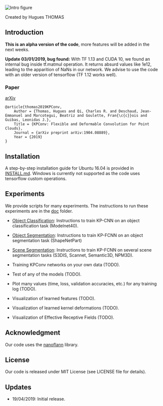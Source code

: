 
![Intro figure](https://github.com/HuguesTHOMAS/KPConv/blob/master/doc/Github_intro.png)

Created by Hugues THOMAS

## Introduction

**This is an alpha version of the code**, more features will be added in the next weeks.

**Update 03/01/2019, bug found:** With TF 1.13 and CUDA 10, we found an internal bug inside tf.matmul operation. It 
returns absurd values like 1e12, leading to the apparition of NaNs in our network. We advise to use the code with an
older version of tensorflow (TF 1.12 works well).

### Paper

[arXiv](https://arxiv.org/abs/1904.08889)
```
@article{thomas2019KPConv,
    Author = {Thomas, Hugues and Qi, Charles R. and Deschaud, Jean-Emmanuel and Marcotegui, Beatriz and Goulette, Fran{\c{c}}ois and Guibas, Leonidas J.},
    Title = {KPConv: Flexible and Deformable Convolution for Point Clouds},
    Journal = {arXiv preprint arXiv:1904.08889},
    Year = {2019}
}
```

## Installation

A step-by-step installation guide for Ubuntu 16.04 is provided in [INSTALL.md](./INSTALL.md). Windows is currently not supported as the code uses tensorflow custom operations.


## Experiments

We provide scripts for many experiments. The instructions to run these experiments are in the [doc](./doc) folder.

* [Object Classification](./doc/object_classification_guide.md): Instructions to train KP-CNN on an object classification
 task (Modelnet40).
 
* [Object Segmentation](./doc/object_segmentation_guide.md): Instructions to train KP-FCNN on an object segmentation task
 (ShapeNetPart)
 
* [Scene Segmentation](./doc/scene_segmentation_guide.md): Instructions to train KP-FCNN on several scene segmentation 
 tasks (S3DIS, Scannet, Semantic3D, NPM3D).
 
* Training KPConv networks on your own data (TODO).

* Test of any of the models (TODO).

* Plot many values (time, loss, validation accuracies, etc.) for any training log (TODO).

* Visualization of learned features (TODO).

* Visualization of learned kernel deformations (TODO).

* Visualization of Effective Receptive Fields (TODO).


## Acknowledgment

Our code uses the <a href="https://github.com/jlblancoc/nanoflann">nanoflann</a> library.

## License
Our code is released under MIT License (see LICENSE file for details).

## Updates
* 19/04/2019: Initial release.

